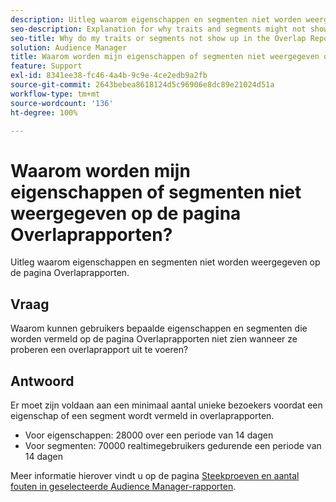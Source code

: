 ```yaml
---
description: Uitleg waarom eigenschappen en segmenten niet worden weergegeven op de pagina Overlaprapporten.
seo-description: Explanation for why traits and segments might not show up in the Overlap Reports page.
seo-title: Why do my traits or segments not show up in the Overlap Reports page?
solution: Audience Manager
title: Waarom worden mijn eigenschappen of segmenten niet weergegeven op de pagina Overlaprapporten?
feature: Support
exl-id: 8341ee38-fc46-4a4b-9c9e-4ce2edb9a2fb
source-git-commit: 2643bebea8618124d5c96906e8dc89e21024d51a
workflow-type: tm+mt
source-wordcount: '136'
ht-degree: 100%

---
```


# Waarom worden mijn eigenschappen of segmenten niet weergegeven op de pagina Overlaprapporten?

Uitleg waarom eigenschappen en segmenten niet worden weergegeven op de pagina Overlaprapporten.

## Vraag

Waarom kunnen gebruikers bepaalde eigenschappen en segmenten die worden vermeld op de pagina Overlaprapporten niet zien wanneer ze proberen een overlaprapport uit te voeren?

## Antwoord

Er moet zijn voldaan aan een minimaal aantal unieke bezoekers voordat een eigenschap of een segment wordt vermeld in overlaprapporten.

* Voor eigenschappen: 28000 over een periode van 14 dagen
* Voor segmenten: 70000 realtimegebruikers gedurende een periode van 14 dagen

Meer informatie hierover vindt u op de pagina [Steekproeven en aantal fouten in geselecteerde Audience Manager-rapporten](../reporting/report-sampling.md).
